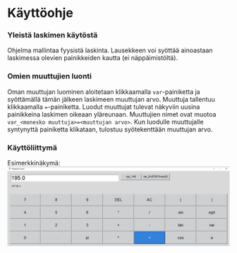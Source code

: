 # Käyttöohje

### Yleistä laskimen käytöstä
Ohjelma mallintaa fyysistä laskinta. Lausekkeen voi syöttää ainoastaan laskimessa olevien painikkeiden kautta (ei näppäimistöltä).  
### Omien muuttujien luonti
Oman muuttujan luominen aloitetaan klikkaamalla `var`-painiketta ja syöttämällä tämän jälkeen laskimeen muuttujan arvo. Muuttuja tallentuu klikkaamalla `=`-painiketta. Luodut muuttujat tulevat näkyviin uusina painikkeina laskimen oikeaan yläreunaan. Muuttujien nimet ovat muotoa `var_<monesko muuttuja>=<muuttujan arvo>`. Kun luodulle muuttujalle syntynyttä painiketta klikataan, tulostuu syötekenttään muuttujan arvo.
### Käyttöliittymä
Esimerkkinäkymä:
![](./kuvat/laskin.png)  